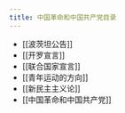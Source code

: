 ```yaml
---
title: 中国革命和中国共产党目录
---
```

- [[波茨坦公告]]
- [[开罗宣言]]
- [[联合国家宣言]]
- [[青年运动的方向]]
- [[新民主主义论]]
- [[中国革命和中国共产党]]
